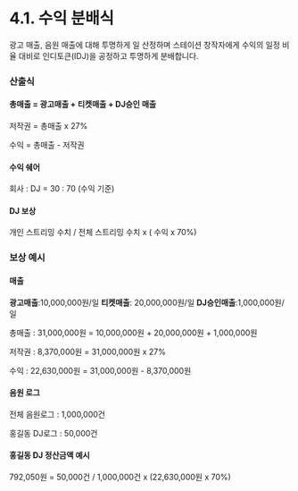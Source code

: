 # 4.1. 수익 분배식

광고 매출, 음원 매출에 대해 투명하게 일 산정하며 스테이션 창작자에게 수익의 일정 비율 대비로 인디토큰(IDJ)을 공정하고 투명하게 분배합니다.



### 산출식

#### **총매출 = 광고매출 + 티켓매출 + DJ승인 매출**

저작권    = 총매출 x 27%

수익       = 총매출 - 저작권

#### 수익 쉐어&#x20;

회사 : DJ = 30 : 70 (수익 기준)

#### DJ 보상

개인 스트리밍 수치 / 전체 스트리밍 수치  x ( 수익 x 70%)&#x20;



### 보상 예시

#### 매출

**광고매출**:10,000,000원/일        **티켓매출**: 20,000,000원/일         **DJ승인매출**:1,000,000원/일

총매출   : 31,000,000원 = 10,000,000원 + 20,000,000원 + 1,000,000원

저작권   :   8,370,000원 = 31,000,000원 x 27%

수익      : 22,630,000원 = 31,000,000원 - 8,370,000원

#### 음원 로그

전체 음원로그 : 1,000,000건

홍길동 DJ로그 : 50,000건

#### 홍길동 DJ 정산금액 예시

792,050원 = 50,000건 / 1,000,000건   x (22,630,000원 x 70%)
